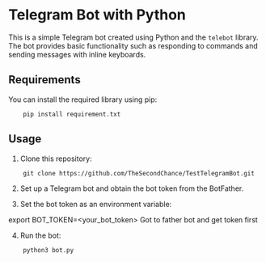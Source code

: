 # Telegram Bot with Python

This is a simple Telegram bot created using Python and the `telebot` library. The bot provides basic functionality such as responding to commands and sending messages with inline keyboards.

## Requirements  
You can install the required library using pip:
```
    pip install requirement.txt
```


## Usage

1. Clone this repository:

```
    git clone https://github.com/TheSecondChance/TestTelegramBot.git
```


2. Set up a Telegram bot and obtain the bot token from the BotFather.

3. Set the bot token as an environment variable:

export BOT_TOKEN=<your_bot_token>
Got to father bot and get token first


4. Run the bot:

```
    python3 bot.py
```
